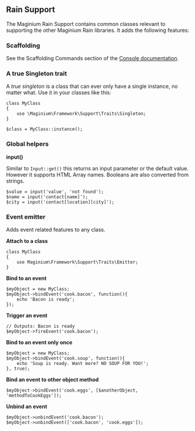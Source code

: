 ## Rain Support

The Maginium Rain Support contains common classes relevant to supporting the other Maginium Rain libraries. It adds the following features:

### Scaffolding

See the Scaffolding Commands section of the [Console documentation](https://maginiumcms.com/docs/console/commands).

### A true Singleton trait

A _true singleton_ is a class that can ever only have a single instance, no matter what. Use it in your classes like this:

    class MyClass
    {
        use \Maginium\Framework\Support\Traits\Singleton;
    }

    $class = MyClass::instance();

### Global helpers

**input()**

Similar to `Input::get()` this returns an input parameter or the default value. However it supports HTML Array names. Booleans are also converted from
strings.

    $value = input('value', 'not found');
    $name = input('contact[name]');
    $city = input('contact[location][city]');

### Event emitter

Adds event related features to any class.

**Attach to a class**

    class MyClass
    {
        use Maginium\Framework\Support\Traits\Emitter;
    }

**Bind to an event**

    $myObject = new MyClass;
    $myObject->bindEvent('cook.bacon', function(){
        echo 'Bacon is ready';
    });

**Trigger an event**

    // Outputs: Bacon is ready
    $myObject->fireEvent('cook.bacon');

**Bind to an event only once**

    $myObject = new MyClass;
    $myObject->bindEvent('cook.soup', function(){
        echo 'Soup is ready. Want more? NO SOUP FOR YOU!';
    }, true);

**Bind an event to other object method**

    $myObject->bindEvent('cook.eggs', [$anotherObject, 'methodToCookEggs']);

**Unbind an event**

    $myObject->unbindEvent('cook.bacon');
    $myObject->unbindEvent(['cook.bacon', 'cook.eggs']);
